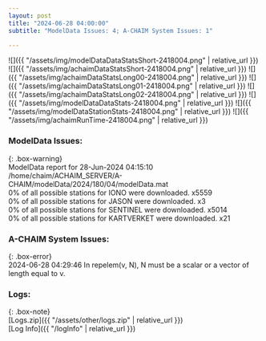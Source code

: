 ```yaml
---
layout: post
title: "2024-06-28 04:00:00"
subtitle: "ModelData Issues: 4; A-CHAIM System Issues: 1"

---
```


![]({{ "/assets/img/modelDataDataStatsShort-2418004.png" | relative_url }})
![]({{ "/assets/img/achaimDataStatsShort-2418004.png" | relative_url }})
![]({{ "/assets/img/achaimDataStatsLong00-2418004.png" | relative_url }})
![]({{ "/assets/img/achaimDataStatsLong01-2418004.png" | relative_url }})
![]({{ "/assets/img/achaimDataStatsLong02-2418004.png" | relative_url }})
![]({{ "/assets/img/modelDataDataStats-2418004.png" | relative_url }})
![]({{ "/assets/img/modelDataStationStats-2418004.png" | relative_url }})
![]({{ "/assets/img/achaimRunTime-2418004.png" | relative_url }})


### ModelData Issues:  
  
{: .box-warning}  
 ModelData report for 28-Jun-2024 04:15:10   
 /home/chaim/ACHAIM_SERVER/A-CHAIM/modelData/2024/180/04/modelData.mat   
 0% of all possible stations for IONO were downloaded. x5559   
 0% of all possible stations for JASON were downloaded. x3   
 0% of all possible stations for SENTINEL were downloaded. x5014   
 0% of all possible stations for KARTVERKET were downloaded. x21   
  
### A-CHAIM System Issues:  
  
{: .box-error}  
2024-06-28 04:29:46 In repelem(v, N), N must be a scalar or a vector of length equal to v.  

### Logs:  
  
{: .box-note}  
[Logs.zip]({{ "/assets/other/logs.zip" | relative_url }})  
[Log Info]({{ "/logInfo" | relative_url }})  
